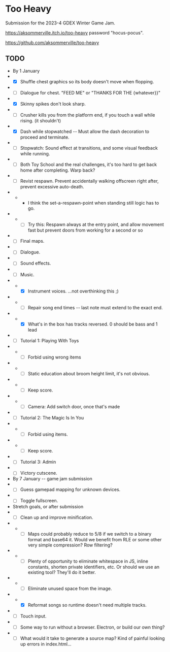 # Too Heavy

Submission for the 2023-4 GDEX Winter Game Jam.

https://aksommerville.itch.io/too-heavy password "hocus-pocus".

https://github.com/aksommerville/too-heavy

## TODO

- By 1 January
- - [x] Shuffle chest graphics so its body doesn't move when flopping.
- - [ ] Dialogue for chest. "FEED ME" or "THANKS FOR THE {whatever}}"
- - [x] Skinny spikes don't look sharp.
- - [ ] Crusher kills you from the platform end, if you touch a wall while rising. (it shouldn't)
- - [x] Dash while stopwatched -- Must allow the dash decoration to proceed and terminate.
- - [ ] Stopwatch: Sound effect at transitions, and some visual feedback while running.
- - [ ] Both Toy School and the real challenges, it's too hard to get back home after completing. Warp back?
- - [ ] Revist respawn. Prevent accidentally walking offscreen right after, prevent excessive auto-death.
- - - I think the set-a-respawn-point when standing still logic has to go.
- - - [ ] Try this: Respawn always at the entry point, and allow movement fast but prevent doors from working for a second or so
- - [ ] Final maps.
- - [ ] Dialogue.
- - [ ] Sound effects.
- - [ ] Music.
- - - [x] Instrument voices. ...not overthinking this ;)
- - - [ ] Repair song end times -- last note must extend to the exact end.
- - - [x] What's in the box has tracks reversed. 0 should be bass and 1 lead
- - [ ] Tutorial 1: Playing With Toys
- - - [ ] Forbid using wrong items
- - - [ ] Static education about broom height limit, it's not obvious.
- - - [ ] Keep score.
- - - [ ] Camera: Add switch door, once that's made
- - [ ] Tutorial 2: The Magic Is In You
- - - [ ] Forbid using items.
- - - [ ] Keep score.
- - [ ] Tutorial 3: Admin
- - [ ] Victory cutscene.
- By 7 January -- game jam submission
- - [ ] Guess gamepad mapping for unknown devices.
- - [ ] Toggle fullscreen.
- Stretch goals, or after submission
- - [ ] Clean up and improve minification.
- - - [ ] Maps could probably reduce to 5/8 if we switch to a binary format and base64 it. Would we benefit from RLE or some other very simple compression? Row filtering?
- - - [ ] Plenty of opportunity to eliminate whitespace in JS, inline constants, shorten private identifiers, etc. Or should we use an existing tool? They'll do it better.
- - - [ ] Eliminate unused space from the image.
- - - [x] Reformat songs so runtime doesn't need multiple tracks.
- - [ ] Touch input.
- - [ ] Some way to run without a browser. Electron, or build our own thing?
- - [ ] What would it take to generate a source map? Kind of painful looking up errors in index.html...

